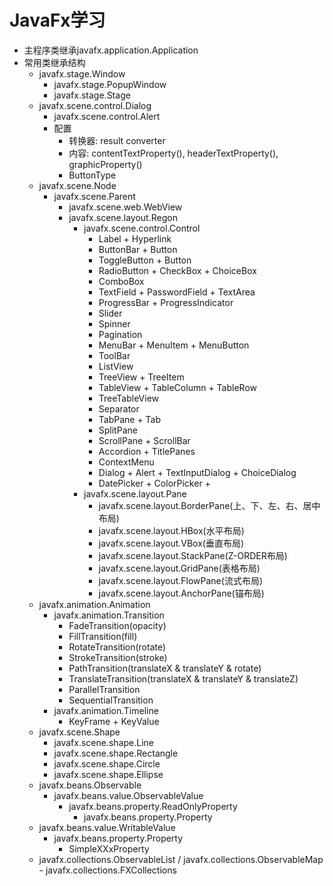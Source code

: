# JavaFx学习
- 主程序类继承javafx.application.Application
- 常用类继承结构
    - javafx.stage.Window
        - javafx.stage.PopupWindow
        - javafx.stage.Stage
    - javafx.scene.control.Dialog
        - javafx.scene.control.Alert
        - 配置
            - 转换器: result converter
            - 内容: contentTextProperty(), headerTextProperty(), graphicProperty()
            - ButtonType
    - javafx.scene.Node
        - javafx.scene.Parent
            - javafx.scene.web.WebView
            - javafx.scene.layout.Regon
                - javafx.scene.control.Control
                    - Label + Hyperlink
                    - ButtonBar + Button
                    - ToggleButton + Button
                    - RadioButton + CheckBox + ChoiceBox
                    - ComboBox
                    - TextField + PasswordField + TextArea 
                    - ProgressBar + ProgressIndicator
                    - Slider
                    - Spinner
                    - Pagination
                    - MenuBar + MenuItem + MenuButton
                    - ToolBar
                    - ListView 
                    - TreeView + TreeItem
                    - TableView + TableColumn + TableRow
                    - TreeTableView
                    - Separator
                    - TabPane + Tab
                    - SplitPane
                    - ScrollPane + ScrollBar
                    - Accordion + TitlePanes
                    - ContextMenu
                    - Dialog + Alert + TextInputDialog + ChoiceDialog
                    - DatePicker + ColorPicker + 
                - javafx.scene.layout.Pane
                    - javafx.scene.layout.BorderPane(上、下、左、右、居中布局)
                    - javafx.scene.layout.HBox(水平布局)
                    - javafx.scene.layout.VBox(垂直布局)
                    - javafx.scene.layout.StackPane(Z-ORDER布局)
                    - javafx.scene.layout.GridPane(表格布局)
                    - javafx.scene.layout.FlowPane(流式布局)
                    - javafx.scene.layout.AnchorPane(锚布局)
    - javafx.animation.Animation
        - javafx.animation.Transition
            - FadeTransition(opacity)
            - FillTransition(fill)
            - RotateTransition(rotate)
            - StrokeTransition(stroke)
            - PathTransition(translateX & translateY & rotate)
            - TranslateTransition(translateX & translateY & translateZ)
            - ParallelTransition
            - SequentialTransition
        - javafx.animation.Timeline
            - KeyFrame + KeyValue
    - javafx.scene.Shape
        - javafx.scene.shape.Line
        - javafx.scene.shape.Rectangle
        - javafx.scene.shape.Circle
        - javafx.scene.shape.Ellipse
    - javafx.beans.Observable
        - javafx.beans.value.ObservableValue
            - javafx.beans.property.ReadOnlyProperty
                - javafx.beans.property.Property
    - javafx.beans.value.WritableValue
        - javafx.beans.property.Property
            - SimpleXXxProperty
    - javafx.collections.ObservableList / javafx.collections.ObservableMap
          - javafx.collections.FXCollections


